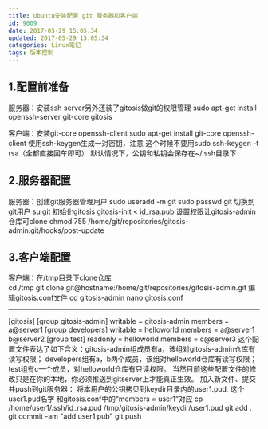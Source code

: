 ```yaml
---
title: Ubuntu安装配置 git 服务器和客户端
id: 9009
date: 2017-05-29 15:05:34
updated: 2017-05-29 15:05:34
categories: Linux笔记
tags: 版本控制
---
```


## 1.配置前准备
服务器：安装ssh server另外还装了gitosis做git的权限管理
sudo apt-get install openssh-server git-core gitosis

客户端：安装git-core openssh-client
sudo apt-get install git-core openssh-client 
使用ssh-keygen生成一对密钥，注意 这个时候不要用sudo
ssh-keygen -t rsa（全都直接回车即可）
默认情况下，公钥和私钥会保存在~/.ssh目录下

## 2.服务器配置
服务器：创建git服务器管理用户
sudo useradd -m git
sudo passwd git
切换到git用户
su git
初始化gitosis
gitosis-init < id_rsa.pub
设置权限让gitosis-admin仓库可clone
chmod 755 /home/git/repositories/gitosis-admin.git/hooks/post-update

## 3.客户端配置
客户端：在/tmp目录下clone仓库  
cd /tmp
git clone git@hostname:/home/git/repositories/gitosis-admin.git
编辑gitosis.conf文件
cd gitosis-admin
nano gitosis.conf
 ****************************************************  
[gitosis]
[group gitosis-admin]
writable = gitosis-admin
members = a@server1
[group developers]
writable = helloworld
members = a@server1 b@server2
[group test] 
readonly = helloworld
members = c@server3
这个配置文件表达了如下含义：gitosis-admin组成员有a，该组对gitosis-admin仓库有读写权限； developers组有a，b两个成员，该组对helloworld仓库有读写权限； test组有c一个成员，对helloworld仓库有只读权限。 当然目前这些配置文件的修改只是在你的本地，你必须推送到gitserver上才能真正生效。 加入新文件、提交并push到git服务器：
将本用户的公钥拷贝到keydir目录内的user1.pud, 这个user1.pud名字 和gitosis.conf中的“members = user1”对应
cp /home/user1/.ssh/id_rsa.pud /tmp/gitosis-admin/keydir/user1.pud
git add .
git commit -am "add user1 pub"
git push
